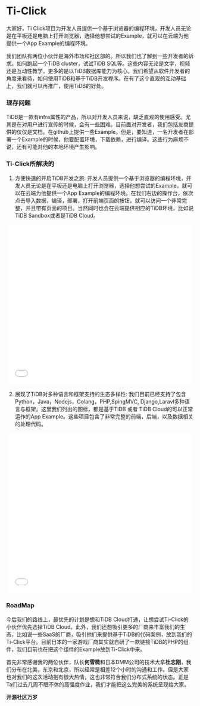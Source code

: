 # Ti-Click

大家好，Ti Click项目为开发人员提供一个基于浏览器的编程环境，开发人员无论是在平板还是电脑上打开浏览器，选择他想尝试的Example，就可以在云端为他提供一个App Example的编程环境。

我们团队有两位小伙伴是海外市场和社区部的。所以我们也了解到一些开发者的诉求。如何跑起一个TiDB cluster，试试TiDB SQL等。这些内容无论是文字，视频还是互动性教学，更多的是以TiDB数据库能力为核心。我们希望从软件开发者的角度来看待，如何使用TiDB和基于TiDB开发程序。在有了这个直观的互动基础上，我们就可以再推广，使用TiDB的好处。

### 现存问题

TiDB是一款有infra属性的产品，所以对开发人员来说，缺乏直观的使用感受。尤其是在对用户进行宣传的时候，会有一些困难。目前面对开发者，我们包括友商提供的仅仅是文档。在github上提供一些Example。但是，要知道，一名开发者在部署一个Example的时候，他要配置环境，下载依赖，进行编译。这些行为麻烦不说，还有可能对他的本地环境产生影响。

### Ti-Click所解决的

1. 方便快速的开启TiDB开发之旅: 开发人员提供一个基于浏览器的编程环境，开发人员无论是在平板还是电脑上打开浏览器，选择他想尝试的Example，就可以在云端为他提供一个App Example的编程环境。在我们右边的操作台，依次点击导入数据，编译，部署，打开前端页面的按钮，就可以访问一个非常完整，并且带有页面的项目。当然同时也会在云端提供相应的TiDB环境，比如说TiDB Sandbox或者是TiDB Cloud。

<iframe src="//player.bilibili.com/player.html?aid=935575055&bvid=BV1mT4y1m7J5&cid=479613888&page=1" scrolling="no" border="0" frameborder="no" framespacing="0" allowfullscreen="true" style="width: 640px; height: 430px; max-width: 100%"> </iframe>

2. 展现了TiDB对多种语言和框架支持的生态多样性: 我们目前已经支持了包含Python，Java，Nodejs，Golang，PHP,SpingMVC, Django,Laravl多种语言与框架。这里我们列出的图标，都是基于TiDB 或者 TiDB Cloud的可以正常运作的App Example。这些项目包含了非常完整的前端，后端，以及数据相关的处理代码。

<iframe src="//player.bilibili.com/player.html?aid=935522787&bvid=BV1pT4y1m71r&cid=479612943&page=1" scrolling="no" border="0" frameborder="no" framespacing="0" allowfullscreen="true" style="width: 640px; height: 430px; max-width: 100%"> </iframe>

### RoadMap
今后我们的路线上，最优先的计划是想和TiDB Cloud打通，让想尝试Ti-Click的小伙伴优先选择TiDB Cloud。此外，我们还想吸引更多的厂商来丰富我们的生态，比如说一些SaaS的厂商，吸引他们来提供基于TiDB的代码案例，放到我们的Ti-Click平台。目前日本的一家游戏厂商其实就自研了一款链接TiDB的PHP的组件，我们目前也在把这个组件的Example放到Ti-Click中来。

首先非常感谢我的两位伙伴，队长**何雪微**和日本DMM公司的技术大拿**杜志刚**，我们分布在北美，东京和北京，所以经常是相差12个小时的沟通和工作。但是大家也对我们的这次活动抱有很大热情，这也非常符合我们分布式系统的状态。正是Ta们过去几周不眠不休的高强度作业，我们才能把这么完美的系统呈现给大家。

**开源社区万岁**
